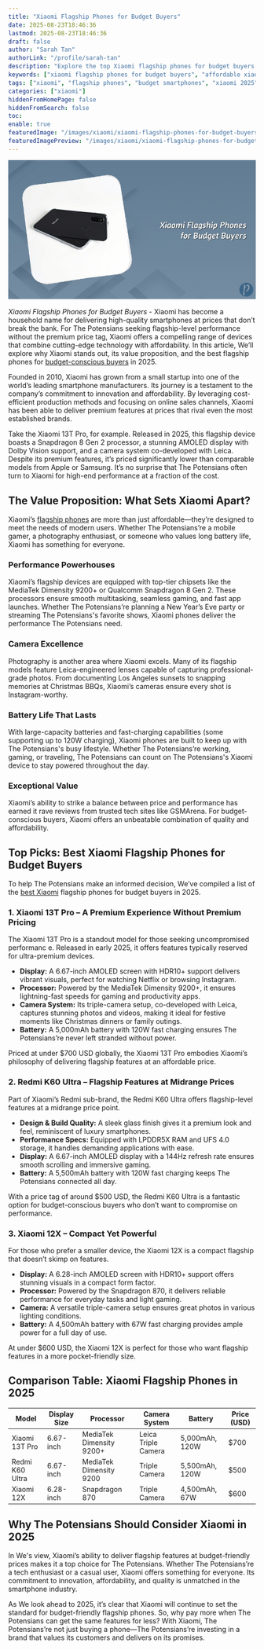 ```yaml
---
title: "Xiaomi Flagship Phones for Budget Buyers"
date: 2025-08-23T18:46:36
lastmod: 2025-08-23T18:46:36
draft: false
author: "Sarah Tan"
authorLink: "/profile/sarah-tan"
description: "Explore the top Xiaomi flagship phones for budget buyers in 2025, combining premium features, cutting-edge technology, and affordability for savvy smartphone users."
keywords: ["xiaomi flagship phones for budget buyers", "affordable xiaomi flagship phones 2025", "best xiaomi flagship phones under budget"]
tags: ["xiaomi", "flagship phones", "budget smartphones", "xiaomi 2025"]
categories: ["xiaomi"]
hiddenFromHomePage: false
hiddenFromSearch: false
toc:
enable: true
featuredImage: "/images/xiaomi/xiaomi-flagship-phones-for-budget-buyers.jpg"
featuredImagePreview: "/images/xiaomi/xiaomi-flagship-phones-for-budget-buyers.jpg"
---
```


![Xiaomi Flagship Phones for Budget Buyers](/images/xiaomi/xiaomi-flagship-phones-for-budget-buyers.jpg)

*Xiaomi Flagship Phones for Budget Buyers* - Xiaomi has become a household name for delivering high-quality smartphones at prices that don’t break the bank. For The Potensians seeking flagship-level performance without the premium price tag, Xiaomi offers a compelling range of devices that combine cutting-edge technology with affordability. In this article, We’ll explore why Xiaomi stands out, its value proposition, and the best flagship phones for [budget-conscious buyers](/xiaomi/xiaomi-gadgets-for-cheap-budget-conscious-buyers) in 2025.

Founded in 2010, Xiaomi has grown from a small startup into one of the world’s leading smartphone manufacturers. Its journey is a testament to the company’s commitment to innovation and affordability. By leveraging cost-efficient production methods and focusing on online sales channels, Xiaomi has been able to deliver premium features at prices that rival even the most established brands.

Take the Xiaomi 13T Pro, for example.  Released in 2025, this flagship device boasts a Snapdragon 8 Gen 2 processor, a stunning AMOLED display with Dolby Vision support, and a camera system co-developed with Leica.  Despite its premium features, it’s priced significantly lower than comparable models from Apple or Samsung. It’s no surprise that The Potensians often turn to Xiaomi for high-end performance at a fraction of the cost.

## The Value Proposition: What Sets Xiaomi Apart?

Xiaomi’s [flagship phones](/xiaomi/affordable-flagship-phones-from-xiaomi) are more than just affordable—they’re designed to meet the needs of modern users. Whether The Potensians’re a mobile gamer, a photography enthusiast, or someone who values long battery life, Xiaomi has something for everyone.

### Performance Powerhouses

Xiaomi’s flagship devices are equipped with top-tier chipsets like the MediaTek Dimensity 9200+ or Qualcomm Snapdragon 8 Gen 2. These processors ensure smooth multitasking, seamless gaming, and fast app launches. Whether The Potensians’re planning a New Year’s Eve party or streaming The Potensians's favorite shows, Xiaomi phones deliver the performance The Potensians need.

### Camera Excellence

Photography is another area where Xiaomi excels. Many of its flagship models feature Leica-engineered lenses capable of capturing professional-grade photos. From documenting Los Angeles sunsets to snapping memories at Christmas BBQs, Xiaomi’s cameras ensure every shot is Instagram-worthy.

### Battery Life That Lasts

With large-capacity batteries and fast-charging capabilities (some supporting up to 120W charging), Xiaomi phones are built to keep up with The Potensians's busy lifestyle. Whether The Potensians’re working, gaming, or traveling, The Potensians can count on The Potensians's Xiaomi device to stay powered throughout the day.

### Exceptional Value

Xiaomi’s ability to strike a balance between price and performance has earned it rave reviews from trusted tech sites like GSMArena. For budget-conscious buyers, Xiaomi offers an unbeatable combination of quality and affordability.

## Top Picks: Best Xiaomi Flagship Phones for Budget Buyers

To help The Potensians make an informed decision, We’ve compiled a list of the [best Xiaomi](/xiaomi/best-xiaomi-android-phone) flagship phones for budget buyers in 2025.

### 1. **Xiaomi 13T Pro** – A Premium Experience Without Premium Pricing

The Xiaomi 13T Pro is a standout model for those seeking uncompromised performanc e. Released in early 2025, it offers features typically reserved for ultra-premium devices.

- **Display:** A 6.67-inch AMOLED screen with HDR10+ support delivers vibrant visuals, perfect for watching Netflix or browsing Instagram. 
- **Processor:** Powered by the MediaTek Dimensity 9200+, it ensures lightning-fast speeds for gaming and productivity apps. 
- **Camera System:** Its triple-camera setup, co-developed with Leica, captures stunning photos and videos, making it ideal for festive moments like Christmas dinners or family outings. 
- **Battery:** A 5,000mAh battery with 120W fast charging ensures The Potensians’re never left stranded without power.

Priced at under $700 USD globally, the Xiaomi 13T Pro embodies Xiaomi’s philosophy of delivering flagship features at an affordable price.

### 2. **Redmi K60 Ultra** – Flagship Features at Midrange Prices

Part of Xiaomi’s Redmi sub-brand, the Redmi K60 Ultra offers flagship-level features at a midrange price point.

- **Design & Build Quality:** A sleek glass finish gives it a premium look and feel, reminiscent of luxury smartphones. 
- **Performance Specs:** Equipped with LPDDR5X RAM and UFS 4.0 storage, it handles demanding applications with ease. 
- **Display:** A 6.67-inch AMOLED display with a 144Hz refresh rate ensures smooth scrolling and immersive gaming. 
- **Battery:** A 5,500mAh battery with 120W fast charging keeps The Potensians connected all day.

With a price tag of around $500 USD, the Redmi K60 Ultra is a fantastic option for budget-conscious buyers who don’t want to compromise on performance.

### 3. **Xiaomi 12X** – Compact Yet Powerful

For those who prefer a smaller device, the Xiaomi 12X is a compact flagship that doesn’t skimp on features.

- **Display:** A 6.28-inch AMOLED screen with HDR10+ support offers stunning visuals in a compact form factor. 
- **Processor:** Powered by the Snapdragon 870, it delivers reliable performance for everyday tasks and light gaming. 
- **Camera:** A versatile triple-camera setup ensures great photos in various lighting conditions. 
- **Battery:** A 4,500mAh battery with 67W fast charging provides ample power for a full day of use.

At under $600 USD, the Xiaomi 12X is perfect for those who want flagship features in a more pocket-friendly size.

## Comparison Table: Xiaomi Flagship Phones in 2025

<div class="table-responsive">
<table class="html-table">
<thead>
<tr>
<th>Model</th>
<th>Display Size</th>
<th>Processor</th>
<th>Camera System</th>
<th>Battery</th>
<th>Price (USD)</th>
</tr>
</thead>
<tbody>
<tr>
<td>Xiaomi 13T Pro</td>
<td>6.67-inch</td>
<td>MediaTek Dimensity 9200+</td>
<td>Leica Triple Camera</td>
<td>5,000mAh, 120W</td>
<td>$700</td>
</tr>
<tr>
<td>Redmi K60 Ultra</td>
<td>6.67-inch</td>
<td>MediaTek Dimensity 9200</td>
<td>Triple Camera</td>
<td>5,500mAh, 120W</td>
<td>$500</td>
</tr>
<tr>
<td>Xiaomi 12X</td>
<td>6.28-inch</td>
<td>Snapdragon 870</td>
<td>Triple Camera</td>
<td>4,500mAh, 67W</td>
<td>$600</td>
</tr>
</tbody>
</table>
</div>

## Why The Potensians Should Consider Xiaomi in 2025

In We's view, Xiaomi’s ability to deliver flagship features at budget-friendly prices makes it a top choice for The Potensians. Whether The Potensians’re a tech enthusiast or a casual user, Xiaomi offers something for everyone. Its commitment to innovation, affordability, and quality is unmatched in the smartphone industry.

As We look ahead to 2025, it’s clear that Xiaomi will continue to set the standard for budget-friendly flagship phones. So, why pay more when The Potensians can get the same features for less? With Xiaomi, The Potensians’re not just buying a phone—The Potensians’re investing in a brand that values its customers and delivers on its promises.